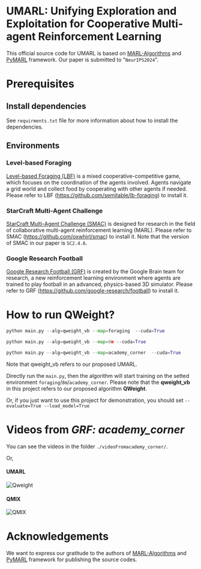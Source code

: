 # UMARL: Unifying  Exploration and Exploitation  for Cooperative Multi-agent Reinforcement Learning
This official source code for UMARL is based on [MARL-Algorithms](https://github.com/starry-sky6688/MARL-Algorithms) and [PyMARL](https://github.com/oxwhirl/pymarl) framework. Our paper is submitted to "``NeurIPS2024``".

# Prerequisites
## Install dependencies
See ``requirments.txt`` file for more information about how to install the dependencies.
## Environments 
### Level-based Foraging
[Level-based Foraging (LBF)](https://github.com/semitable/lb-foraging) is a mixed cooperative-competitive game, which focuses on the coordination of the agents involved. Agents navigate a grid world and collect food by cooperating with other agents if needed. Please refer to LBF (https://github.com/semitable/lb-foraging)  to install it.

### StarCraft Multi-Agent Challenge
[StarCraft Multi-Agent Challenge (SMAC)](https://github.com/oxwhirl/smac) is designed for research in the field of collaborative multi-agent reinforcement learning (MARL). Please refer to SMAC (https://github.com/oxwhirl/smac) to install it. Note that the version of SMAC in our paper is ``SC2.4.6``.

### Google Research Football
[Google Research Football (GRF)](https://github.com/google-research/football) is created by the Google Brain team for research, a new reinforcement learning environment where agents are trained to play football in an advanced, physics-based 3D simulator. Please refer to GRF (https://github.com/google-research/football) to install it.

# How to run QWeight?
```python
python main.py --alg=qweight_vb --map=foraging  --cuda=True
```
```python
python main.py --alg=qweight_vb --map=8m --cuda=True
```
```python
python main.py --alg=qweight_vb --map=academy_corner  --cuda=True
```
Note that qweight_vb refers to our proposed UMARL.

Directly run the ``main.py``, then the algorithm will start training on the setted environment ``foraging``/``8m``/``academy_corner``. Please note that the **qweight_vb** in this project refers to our proposed algorithm **QWeight**.

Or, if you just want to use this project for demonstration, you should set ```--evaluate=True --load_model=True```

# Videos from *GRF: academy_corner*
You can see the videos in the folder ``./videoFromacademy_corner/``.

Or,
#### UMARL
![Qweight](https://github.com/CrazyBayes/QWeight/assets/58516243/72715194-4745-425c-91bb-e22bbaed00ff)
#### QMIX
![QMIX](https://github.com/CrazyBayes/QWeight/assets/58516243/39a635ee-01a1-4b78-99e1-10bb685ea7d3)
# Acknowledgements
We want to express our gratitude to the authors of [MARL-Algorithms](https://github.com/starry-sky6688/MARL-Algorithms) and [PyMARL](https://github.com/oxwhirl/pymarl) framework for publishing the source codes. 
